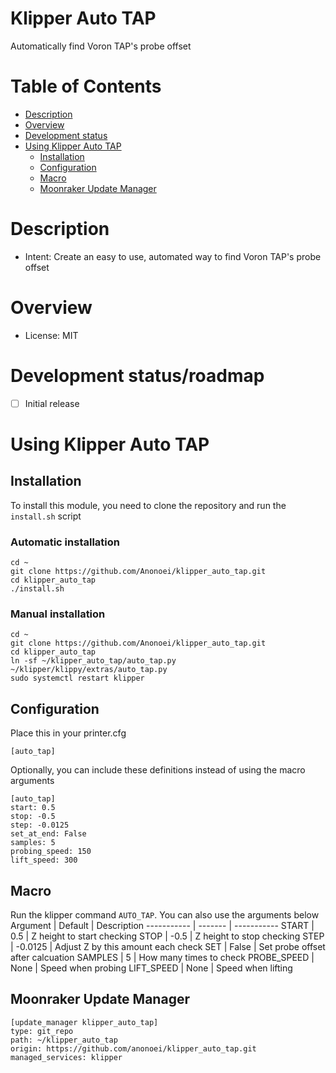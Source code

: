 # Klipper Auto TAP
 Automatically find Voron TAP's probe offset

# Table of Contents
 - [Description](https://git.anonoei.com/anonoei/klipper_auto_tap#description)
 - [Overview](https://git.anonoei.com/anonoei/klipper_auto_tap#overview)
 - [Development status](https://git.anonoei.com/anonoei/klipper_auto_tap#development-statusroadmap)
 - [Using Klipper Auto TAP](https://git.anonoei.com/anonoei/klipper_auto_tap#using-klipper-auto-tap)
   - [Installation](https://git.anonoei.com/anonoei/klipper_auto_tap#installation)
   - [Configuration](https://git.anonoei.com/anonoei/klipper_auto_tap#configuration)
   - [Macro](https://git.anonoei.com/anonoei/klipper_auto_tap#macro)
   - [Moonraker Update Manager](https://git.anonoei.com/anonoei/klipper_auto_tap#moonraker-update-manager)

# Description
 - Intent: Create an easy to use, automated way to find Voron TAP's probe offset

# Overview
 - License: MIT

# Development status/roadmap
 - [ ] Initial release

# Using Klipper Auto TAP
## Installation
To install this module, you need to clone the repository and run the `install.sh` script
### Automatic installation
```
cd ~
git clone https://github.com/Anonoei/klipper_auto_tap.git
cd klipper_auto_tap
./install.sh
```
### Manual installation
```
cd ~
git clone https://github.com/Anonoei/klipper_auto_tap.git
cd klipper_auto_tap
ln -sf ~/klipper_auto_tap/auto_tap.py ~/klipper/klippy/extras/auto_tap.py
sudo systemctl restart klipper
```

## Configuration
Place this in your printer.cfg
```
[auto_tap]
```
Optionally, you can include these definitions instead of using the macro arguments
```
[auto_tap]
start: 0.5
stop: -0.5
step: -0.0125
set_at_end: False
samples: 5
probing_speed: 150
lift_speed: 300
```
## Macro
Run the klipper command `AUTO_TAP`. You can also use the arguments below
Argument    | Default | Description
----------- | ------- | -----------
START       | 0.5     | Z height to start checking
STOP        | -0.5    | Z height to stop checking
STEP        | -0.0125 | Adjust Z by this amount each check
SET         | False   | Set probe offset after calcuation
SAMPLES     | 5       | How many times to check
PROBE_SPEED | None    | Speed when probing
LIFT_SPEED  | None    | Speed when lifting

## Moonraker Update Manager
```
[update_manager klipper_auto_tap]
type: git_repo
path: ~/klipper_auto_tap
origin: https://github.com/anonoei/klipper_auto_tap.git
managed_services: klipper
```
